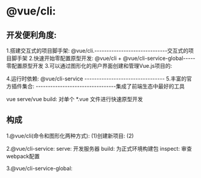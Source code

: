 # @vue/cli:
## 开发便利角度:
1.搭建交互式的项目脚手架: @vue/cli.------------------------------交互式的项目脚手架
2.快速开始零配置原型开发: @vue/cli + @vue/cli-service-global-----零配置原型开发
3.可以通过图形化的用户界面创建和管理Vue.js项目的:

4.运行时依赖: @vue/cli-service ---------------------------------
5.丰富的官方插件集合:           ---------------------------------集成了前端生态中最好的工具

vue serve/vue build: 对单个 *.vue 文件进行快速原型开发

## 构成
1.@vue/cli(命令和图形化两种方式):
 (1)创建新项目:
 (2)
 
2.@vue/cli-service:
    serve: 开发服务器
    build: 为正式环境构建包
    inspect: 审查webpack配置
    
3.@vue/cli-service-global:
